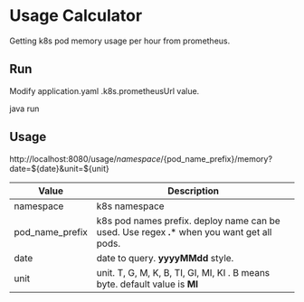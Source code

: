 # Usage Calculator

Getting k8s pod memory usage per hour from prometheus.

## Run

Modify application.yaml .k8s.prometheusUrl value.

java run

## Usage

http://localhost:8080/usage/${namespace}/${pod_name_prefix}/memory?date=${date}&unit=${unit}

| Value        | Description                             |
| ------------- | ----------------------|
| namespace | k8s namespace |
| pod_name_prefix | k8s pod names prefix. deploy name can be used. Use regex **.*** when you want get all pods. |
| date | date to query. **yyyyMMdd** style. |
| unit | unit. T, G, M, K, B, TI, GI, MI, KI . B means byte. default value is **MI**  |
